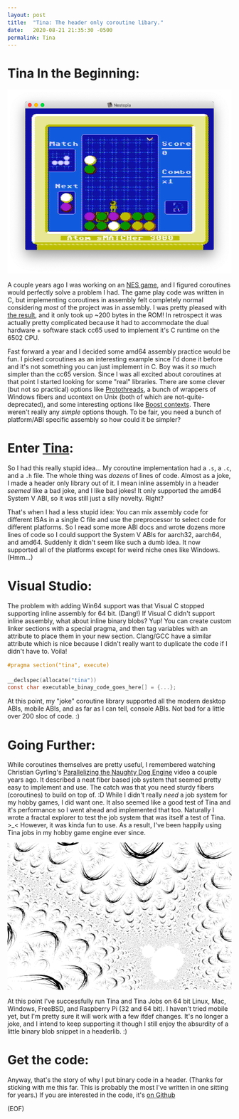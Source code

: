 ```yaml
---
layout: post
title:  "Tina: The header only coroutine libary."
date:   2020-08-21 21:35:30 -0500
permalink: Tina
---
```


# Tina In the Beginning:

![Critical Match](images/critical-match.png)

A couple years ago I was working on an [NES game](https://github.com/slembcke/critical-match), and I figured coroutines would perfectly solve a problem I had. The game play code was written in C, but implementing coroutines in assembly felt completely normal considering _most_ of the project was in assembly. I was pretty pleased with [the result](https://github.com/slembcke/critical-match/blob/master/lib/pixler/coroutine.s), and it only took up ~200 bytes in the ROM! In retrospect it was actually pretty complicated because it had to accommodate the dual hardware + software stack cc65 used to implement it's C runtime on the 6502 CPU.

Fast forward a year and I decided some amd64 assembly practice would be fun. I picked coroutines as an interesting example since I'd done it before and it's not something you can just implement in C. Boy was it _so_ much simpler than the cc65 version. Since I was all excited about coroutines at that point I started looking for some "real" libraries. There are some clever (but not so practical) options like [Protothreads](http://dunkels.com/adam/pt/), a bunch of wrappers of Windows fibers and ucontext on Unix (both of which are not-quite-deprecated), and some interesting options like [Boost contexts](https://github.com/septag/deboost.context). There weren't really any _simple_ options though. To be fair, you need a bunch of platform/ABI specific assembly so how could it be simpler?

# Enter [Tina](https://github.com/slembcke/Tina):

So I had this really stupid idea... My coroutine implementation had a `.s`, a `.c`, and a `.h` file. The whole thing was _dozens_ of lines of code. Almost as a joke, I made a header only library out of it. I mean inline assembly in a header _seemed_ like a bad joke, and I like bad jokes! It only supported the amd64 System V ABI, so it was still just a silly novelty. Right?

That's when I had a less stupid idea: You can mix assembly code for different ISAs in a single C file and use the preprocessor to select code for different platforms. So I read some more ABI docs and wrote dozens more lines of code so I could support the System V ABIs for aarch32, aarch64, and amd64. Suddenly it didn't seem like such a dumb idea. It now supported all of the platforms except for weird niche ones like Windows. (Hmm...)

# Visual Studio:

The problem with adding Win64 support was that Visual C stopped supporting inline assembly for 64 bit. (Dang!) If Visual C didn't support inline assembly, what about inline binary blobs? Yup! You can create custom linker sections with a special pragma, and then tag variables with an attribute to place them in your new section. Clang/GCC have a similar attribute which is nice because I didn't really want to duplicate the code if I didn't have to. Voila!

```c
#pragma section("tina", execute)

__declspec(allocate("tina"))
const char executable_binay_code_goes_here[] = {...};
```

At this point, my "joke" coroutine library supported all the modern desktop ABIs, mobile ABIs, and as far as I can tell, console ABIs. Not bad for a little over 200 sloc of code. :)

# Going Further:

While coroutines themselves are pretty useful, I remembered watching Christian Gyrling's [Parallelizing the Naughty Dog Engine](https://gdcvault.com/play/1022186/Parallelizing-the-Naughty-Dog-Engine) video a couple years ago. It described a neat fiber based job system that seemed pretty easy to implement and use. The catch was that you need sturdy fibers (coroutines) to build on top of. :D While I didn't really _need_ a job system for my hobby games, I did want one. It also seemed like a good test of Tina and it's performance so I went ahead and implemented that too. Naturally I wrote a fractal explorer to test the job system that was itself a test of Tina. >_< However, it was kinda fun to use. As a result, I've been happily using Tina jobs in my hobby game engine ever since.

![fractal](images/mustache-fractal.png)

At this point I've successfully run Tina and Tina Jobs on 64 bit Linux, Mac, Windows, FreeBSD, and Raspberry Pi (32 and 64 bit). I haven't tried mobile yet, but I'm pretty sure it will work with a few ifdef changes. It's no longer a joke, and I intend to keep supporting it though I still enjoy the absurdity of a little binary blob snippet in a headerlib. :)

# Get the code:

Anyway, that's the story of why I put binary code in a header. (Thanks for sticking with me this far. This is probably the most I've written in one sitting for years.) If you are interested in the code, it's [on Github](https://github.com/slembcke/Tina)

(EOF)
